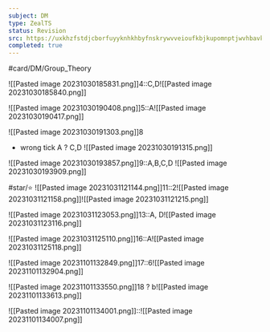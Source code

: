 ```yaml
---
subject: DM
type: ZealTS
status: Revision
src: https://uxkhzfstdjcborfuyyknhkhbyfnskrywvveioufkbjkupomnptjwvhbavkysuhi.vercel.app/solution.html?testId=622c73577342fb74544c4c68&test_id=30
completed: true
---
```

#card/DM/Group_Theory 

![[Pasted image 20231030185831.png]]4::C,D![[Pasted image 20231030185840.png]] <!--SR:!2024-02-04,63,310-->


![[Pasted image 20231030190408.png]]5::A![[Pasted image 20231030190417.png]] <!--SR:!2023-12-26,23,270-->

![[Pasted image 20231030191303.png]]8
- wrong tick A
?
C,D ![[Pasted image 20231030191315.png]] <!--SR:!2024-01-09,37,290-->

![[Pasted image 20231030193857.png]]9::A,B,C,D ![[Pasted image 20231030193909.png]] <!--SR:!2024-01-09,37,290-->

#star/⭐ ![[Pasted image 20231031121144.png]]11::2![[Pasted image 20231031121158.png]]![[Pasted image 20231031121215.png]] <!--SR:!2024-03-01,65,297-->



![[Pasted image 20231031123053.png]]13::A, D![[Pasted image 20231031123116.png]] <!--SR:!2024-01-14,42,297-->

![[Pasted image 20231031125110.png]]16::A![[Pasted image 20231031125118.png]] <!--SR:!2024-01-12,40,297-->

![[Pasted image 20231101132849.png]]17::6![[Pasted image 20231101132904.png]] <!--SR:!2024-01-14,32,281-->

![[Pasted image 20231101133550.png]]18
?
b![[Pasted image 20231101133613.png]] <!--SR:!2023-12-16,3,237-->

![[Pasted image 20231101134001.png]]::![[Pasted image 20231101134007.png]] <!--SR:!2024-02-06,66,321-->